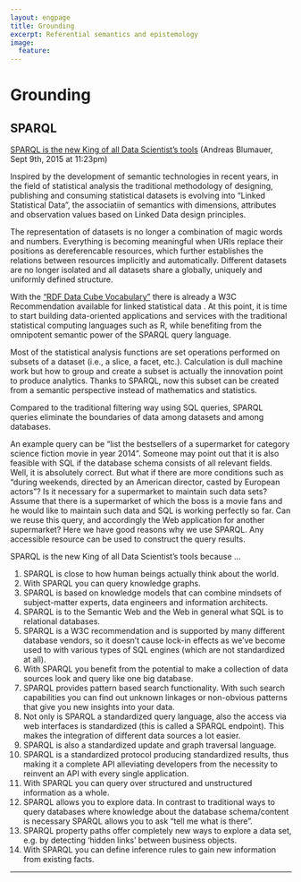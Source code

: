 ```yaml
---
layout: engpage
title: Grounding
excerpt: Referential semantics and epistemology
image:
  feature:
---
```


# Grounding

## SPARQL

[SPARQL is the new King of all Data Scientist’s tools](http://www.datasciencecentral.com/profiles/blogs/sparql-is-the-new-king-of-all-data-scientist-s-tools) (Andreas Blumauer, Sept 9th, 2015 at 11:23pm)

Inspired by the development of semantic technologies in recent years, in the field of statistical analysis the traditional methodology of designing, publishing and consuming statistical datasets is evolving into “Linked Statistical Data”, the associatiin of semantics with dimensions, attributes and observation values based on Linked Data design principles.

The representation of datasets is no longer a combination of magic words and numbers. Everything is becoming meaningful when URIs replace their positions as dereferencable resources, which further establishes the relations between resources implicitly and automatically. Different datasets are no longer isolated and all datasets share a globally, uniquely and uniformly defined structure.

With the [“RDF Data Cube Vocabulary”](http://www.w3.org/TR/vocab-data-cube/) there is already a W3C Recommendation available for linked statistical data . At this point, it is time to start building data-oriented applications and services with the traditional statistical computing languages such as R, while benefiting from the omnipotent semantic power of the SPARQL query language.

Most of the statistical analysis functions are set operations performed on subsets of a dataset (i.e., a slice, a facet, etc.). Calculation is dull machine work but how to group and create a subset is actually the innovation point to produce analytics. Thanks to SPARQL, now this subset can be created from a semantic perspective instead of mathematics and statistics.

Compared to the traditional filtering way using SQL queries, SPARQL queries eliminate the boundaries of data among datasets and among databases.

An example query can be “list the bestsellers of a supermarket for category science fiction movie in year 2014”. Someone may point out that it is also feasible with SQL if the database schema consists of all relevant fields. Well, it is absolutely correct. But what if there are more conditions such as “during weekends, directed by an American director, casted by European actors”? Is it necessary for a supermarket to maintain such data sets? Assume that there is a supermarket of which the boss is a movie fans and he would like to maintain such data and SQL is working perfectly so far. Can we reuse this query, and accordingly the Web application for another supermarket? Here we have good reasons why we use SPARQL. Any accessible resource can be used to construct the query results.

SPARQL is the new King of all Data Scientist’s tools because …

1. SPARQL is close to how human beings actually think about the world.
2. With SPARQL you can query knowledge graphs.
3. SPARQL is based on knowledge models that can combine mindsets of subject-matter experts, data engineers and information architects.
4. SPARQL is to the Semantic Web and the Web in general what SQL is to relational databases.
5. SPARQL is a W3C recommendation and is supported by many different database vendors, so it doesn’t cause lock-in effects as we’ve become used to with various types of SQL engines (which are not standardized at all).
6. With SPARQL you benefit from the potential to make a collection of data sources look and query like one big database.
7. SPARQL provides pattern based search functionality. With such search capabilities you can find out unknown linkages or non-obvious patterns that give you new insights into your data.
8. Not only is SPARQL a standardized query language, also the access via web interfaces is standardized (this is called a SPARQL endpoint). This makes the integration of different data sources a lot easier.
9. SPARQL is also a standardized update and graph traversal language.
10. SPARQL is a standardized protocol producing standardized results, thus making it a complete API alleviating developers from the necessity to reinvent an API with every single application.
11. With SPARQL you can query over structured and unstructured information as a whole.
12. SPARQL allows you to explore data. In contrast to traditional ways to query databases where knowledge about the database schema/content is necessary SPARQL allows you to ask “tell me what is there”.
13. SPARQL property paths offer completely new ways to explore a data set, e.g. by detecting ‘hidden links’ between business objects.
14. With SPARQL you can define inference rules to gain new information from existing facts.


---


